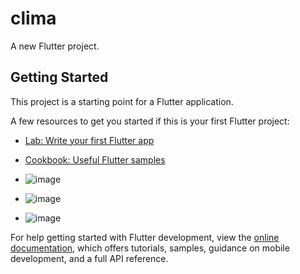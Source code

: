 # clima

A new Flutter project.

## Getting Started

This project is a starting point for a Flutter application.

A few resources to get you started if this is your first Flutter project:

- [Lab: Write your first Flutter app](https://docs.flutter.dev/get-started/codelab)
- [Cookbook: Useful Flutter samples](https://docs.flutter.dev/cookbook)

- ![image](https://github.com/user-attachments/assets/ad28c4fc-0dde-4074-83c6-fe8fa6f32340)
- ![image](https://github.com/user-attachments/assets/4d17d19c-d872-4e8a-a7fe-1d486797a5a9)
- ![image](https://github.com/user-attachments/assets/35f10c0d-d207-4f29-95f6-95f4f49b516e)




For help getting started with Flutter development, view the
[online documentation](https://docs.flutter.dev/), which offers tutorials,
samples, guidance on mobile development, and a full API reference.
